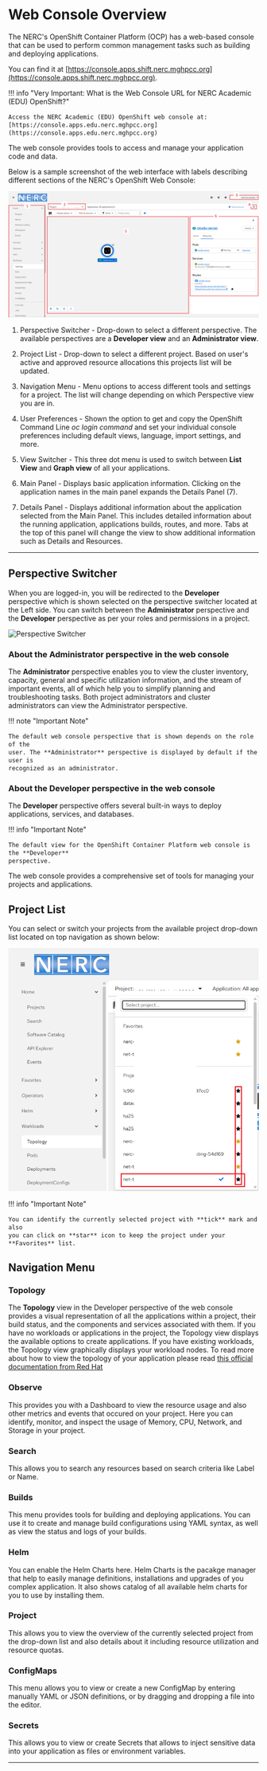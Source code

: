 # Web Console Overview

The NERC's OpenShift Container Platform (OCP) has a web-based console that can be
used to perform common management tasks such as building and deploying applications.

You can find it at [https://console.apps.shift.nerc.mghpcc.org](https://console.apps.shift.nerc.mghpcc.org).

!!! info "Very Important: What is the Web Console URL for NERC Academic (EDU) OpenShift?"

    Access the NERC Academic (EDU) OpenShift web console at: [https://console.apps.edu.nerc.mghpcc.org](https://console.apps.edu.nerc.mghpcc.org)

The web console provides tools to access and manage your application code and data.

Below is a sample screenshot of the web interface with labels describing different
sections of the NERC's OpenShift Web Console:

![NERC's OpenShift Web Console Screenshot](images/nerc_openshift_web_console.png)

1. Perspective Switcher - Drop-down to select a different perspective. The available
   perspectives are a **Developer view** and an **Administrator view**.

2. Project List - Drop-down to select a different project. Based on user's active
   and approved resource allocations this projects list will be updated.

3. Navigation Menu - Menu options to access different tools and settings for a project.
   The list will change depending on which Perspective view you are in.

4. User Preferences - Shown the option to get and copy the OpenShift Command Line
   _oc login command_ and set your individual console preferences including default
   views, language, import settings, and more.

5. View Switcher - This three dot menu is used to switch between **List View**
   and **Graph view** of all your applications.

6. Main Panel - Displays basic application information. Clicking on the application
   names in the main panel expands the Details Panel (7).

7. Details Panel - Displays additional information about the application selected
   from the Main Panel. This includes detailed information about the running application,
   applications builds, routes, and more. Tabs at the top of this panel will change
   the view to show additional information such as Details and Resources.

---

## Perspective Switcher

When you are logged-in, you will be redirected to the **Developer** perspective
which is shown selected on the perspective switcher located at the Left side. You
can switch between the **Administrator** perspective and the **Developer** perspective
as per your roles and permissions in a project.

![Perspective Switcher](images/perspective-switcher.png)

### About the Administrator perspective in the web console

The **Administrator** perspective enables you to view the cluster inventory, capacity,
general and specific utilization information, and the stream of important events,
all of which help you to simplify planning and troubleshooting tasks. Both project
administrators and cluster administrators can view the Administrator perspective.

!!! note "Important Note"

    The default web console perspective that is shown depends on the role of the
    user. The **Administrator** perspective is displayed by default if the user is
    recognized as an administrator.

### About the Developer perspective in the web console

The **Developer** perspective offers several built-in ways to deploy applications,
services, and databases.

!!! info "Important Note"

    The default view for the OpenShift Container Platform web console is the **Developer**
    perspective.

The web console provides a comprehensive set of tools for managing your projects
and applications.

## Project List

You can select or switch your projects from the available project drop-down list
located on top navigation as shown below:

![Project List](images/project-list.png)

!!! info "Important Note"

    You can identify the currently selected project with **tick** mark and also
    you can click on **star** icon to keep the project under your **Favorites** list.

## Navigation Menu

### Topology

The **Topology** view in the Developer perspective of the web console provides a
visual representation of all the applications within a project, their build status,
and the components and services associated with them. If you have no workloads or
applications in the project, the Topology view displays the available options to
create applications. If you have existing workloads, the Topology view graphically
displays your workload nodes. To read more about how to view the topology of
your application please read [this official documentation from Red Hat](https://docs.openshift.com/container-platform/4.17/applications/odc-viewing-application-composition-using-topology-view.html#odc-viewing-application-topology_viewing-application-composition-using-topology-view)

### Observe

This provides you with a Dashboard to view the resource usage and also other metrics
and events that occured on your project. Here you can identify, monitor, and inspect
the usage of Memory, CPU, Network, and Storage in your project.

### Search

This allows you to search any resources based on search criteria like Label or Name.

### Builds

This menu provides tools for building and deploying applications. You can use it
to create and manage build configurations using YAML syntax, as well as view the
status and logs of your builds.

### Helm

You can enable the Helm Charts here. Helm Charts is the pacakge manager that help
to easily manage definitions, installations and upgrades of you complex application.
It also shows catalog of all available helm charts for you to use by installing them.

### Project

This allows you to view the overview of the currently selected project from the
drop-down list and also details about it including resource utilization and
resource quotas.

### ConfigMaps

This menu allows you to view or create a new ConfigMap by entering manually YAML
or JSON definitions, or by dragging and dropping a file into the editor.

### Secrets

This allows you to view or create Secrets that allows to inject sensitive data
into your application as files or environment variables.

---
